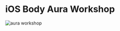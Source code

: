 # iOS Body Aura Workshop

![aura workshop](https://scontent-vie1-1.xx.fbcdn.net/v/t39.30808-6/275807630_5105721392800253_8169936564429962839_n.jpg?stp=dst-jpg_s1080x2048&_nc_cat=102&ccb=1-5&_nc_sid=730e14&_nc_ohc=PTIYU1SbkaAAX_Jk9vd&_nc_ht=scontent-vie1-1.xx&oh=00_AT8H7YGw2ui0AXo1A4o3Hv73Q3SspOEBm7r3WGwbIddxSw&oe=623F004D)